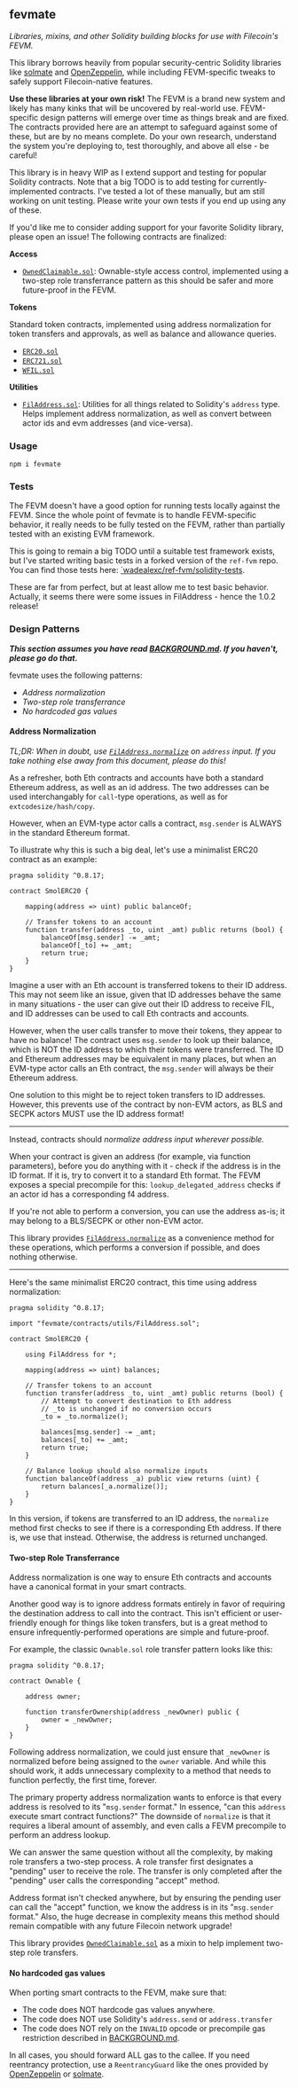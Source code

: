 ## fevmate

*Libraries, mixins, and other Solidity building blocks for use with Filecoin's FEVM.*

This library borrows heavily from popular security-centric Solidity libraries like [solmate](https://github.com/transmissions11/solmate) and [OpenZeppelin](https://github.com/OpenZeppelin/openzeppelin-contracts), while including FEVM-specific tweaks to safely support Filecoin-native features.

**Use these libraries at your own risk!** The FEVM is a brand new system and likely has many kinks that will be uncovered by real-world use. FEVM-specific design patterns will emerge over time as things break and are fixed. The contracts provided here are an attempt to safeguard against some of these, but are by no means complete. Do your own research, understand the system you're deploying to, test thoroughly, and above all else - be careful!

This library is in heavy WIP as I extend support and testing for popular Solidity contracts. Note that a big TODO is to add testing for currently-implemented contracts. I've tested a lot of these manually, but am still working on unit testing. Please write your own tests if you end up using any of these.

If you'd like me to consider adding support for your favorite Solidity library, please open an issue! The following contracts are finalized:

**Access**

* [`OwnedClaimable.sol`](./contracts/access/OwnedClaimable.sol): Ownable-style access control, implemented using a two-step role transferrance pattern as this should be safer and more future-proof in the FEVM.

**Tokens**

Standard token contracts, implemented using address normalization for token transfers and approvals, as well as balance and allowance queries.

* [`ERC20.sol`](./contracts/token/ERC20.sol)
* [`ERC721.sol`](./contracts/token/ERC721/ERC721.sol)
* [`WFIL.sol`](./contracts/token/WFIL.sol)

**Utilities**

* [`FilAddress.sol`](./contracts/utils/FilAddress.sol): Utilities for all things related to Solidity's `address` type. Helps implement address normalization, as well as convert between actor ids and evm addresses (and vice-versa).

### Usage

`npm i fevmate`

### Tests

The FEVM doesn't have a good option for running tests locally against the FEVM. Since the whole point of fevmate is to handle FEVM-specific behavior, it really needs to be fully tested on the FEVM, rather than partially tested with an existing EVM framework.

This is going to remain a big TODO until a suitable test framework exists, but I've started writing basic tests in a forked version of the `ref-fvm` repo. You can find those tests here: [`wadealexc/ref-fvm/solidity-tests](https://github.com/wadealexc/ref-fvm/tree/387de6febe6d2784c8f4ba538088cda5d8e3ff63/tools/solidity-tests).

These are far from perfect, but at least allow me to test basic behavior. Actually, it seems there were some issues in FilAddress - hence the 1.0.2 release!

### Design Patterns

***This section assumes you have read [BACKGROUND.md](./BACKGROUND.md). If you haven't, please go do that.***

fevmate uses the following patterns:

* *Address normalization*
* *Two-step role transferrance*
* *No hardcoded gas values*

#### Address Normalization

*TL;DR: When in doubt, use [`FilAddress.normalize`](./contracts/utils/FilAddress.sol#L43) on `address` input. If you take nothing else away from this document, please do this!*

As a refresher, both Eth contracts and accounts have both a standard Ethereum address, as well as an id address. The two addresses can be used interchangably for `call`-type operations, as well as for `extcodesize/hash/copy`.

However, when an EVM-type actor calls a contract, `msg.sender` is ALWAYS in the standard Ethereum format.

To illustrate why this is such a big deal, let's use a minimalist ERC20 contract as an example:

```solidity
pragma solidity ^0.8.17;

contract SmolERC20 {

    mapping(address => uint) public balanceOf;

    // Transfer tokens to an account
    function transfer(address _to, uint _amt) public returns (bool) {
        balanceOf[msg.sender] -= _amt;
        balanceOf[_to] += _amt;
        return true;
    }
}
```

Imagine a user with an Eth account is transferred tokens to their ID address. This may not seem like an issue, given that ID addresses behave the same in many situations - the user can give out their ID address to receive FIL, and ID addresses can be used to call Eth contracts and accounts.

However, when the user calls transfer to move their tokens, they appear to have no balance! The contract uses `msg.sender` to look up their balance, which is NOT the ID address to which their tokens were transferred. The ID and Ethereum addresses may be equivalent in many places, but when an EVM-type actor calls an Eth contract, the `msg.sender` will always be their Ethereum address.

One solution to this might be to reject token transfers to ID addresses. However, this prevents use of the contract by non-EVM actors, as BLS and SECPK actors MUST use the ID address format!

---

Instead, contracts should *normalize address input wherever possible.* 

When your contract is given an address (for example, via function parameters), before you do anything with it - check if the address is in the ID format. If it is, try to convert it to a standard Eth format. The FEVM exposes a special precompile for this: `lookup_delegated_address` checks if an actor id has a corresponding f4 address.

If you're not able to perform a conversion, you can use the address as-is; it may belong to a BLS/SECPK or other non-EVM actor.

This library provides [`FilAddress.normalize`](./contracts/utils/FilAddress.sol#L43) as a convenience method for these operations, which performs a conversion if possible, and does nothing otherwise.

---

Here's the same minimalist ERC20 contract, this time using address normalization:

```solidity
pragma solidity ^0.8.17;

import "fevmate/contracts/utils/FilAddress.sol";

contract SmolERC20 {

    using FilAddress for *;
    
    mapping(address => uint) balances;

    // Transfer tokens to an account
    function transfer(address _to, uint _amt) public returns (bool) {
        // Attempt to convert destination to Eth address
        // _to is unchanged if no conversion occurs
        _to = _to.normalize();
        
        balances[msg.sender] -= _amt;
        balances[_to] += _amt;
        return true;
    }
    
    // Balance lookup should also normalize inputs
    function balanceOf(address _a) public view returns (uint) {
        return balances[_a.normalize()];
    }
}
```

In this version, if tokens are transferred to an ID address, the `normalize` method first checks to see if there is a corresponding Eth address. If there is, we use that instead. Otherwise, the address is returned unchanged.

#### Two-step Role Transferrance

Address normalization is one way to ensure Eth contracts and accounts have a canonical format in your smart contracts. 

Another good way is to ignore address formats entirely in favor of requiring the destination address to call into the contract. This isn't efficient or user-friendly enough for things like token transfers, but is a great method to ensure infrequently-performed operations are simple and future-proof.

For example, the classic `Ownable.sol` role transfer pattern looks like this:

```solidity
pragma solidity ^0.8.17;

contract Ownable {
    
    address owner;
    
    function transferOwnership(address _newOwner) public {
        owner = _newOwner;
    }
}
```

Following address normalization, we could just ensure that `_newOwner` is normalized before being assigned to the `owner` variable. And while this should work, it adds unnecessary complexity to a method that needs to function perfectly, the first time, forever.

The primary property address normalization wants to enforce is that every address is resolved to its "`msg.sender` format." In essence, "can this `address` execute smart contract functions?" The downside of `normalize` is that it requires a liberal amount of assembly, and even calls a FEVM precompile to perform an address lookup.

We can answer the same question without all the complexity, by making role transfers a two-step process. A role transfer first designates a "pending" user to receive the role. The transfer is only completed after the "pending" user calls the corresponding "accept" method. 

Address format isn't checked anywhere, but by ensuring the pending user can call the "accept" function, we know the address is in its "`msg.sender` format." Also, the huge decrease in complexity means this method should remain compatible with any future Filecoin network upgrade!

This library provides [`OwnedClaimable.sol`](./contracts/access/OwnedClaimable.sol) as a mixin to help implement two-step role transfers.

#### No hardcoded gas values

When porting smart contracts to the FEVM, make sure that:

* The code does NOT hardcode gas values anywhere.
* The code does NOT use Solidity's `address.send` or `address.transfer`
* The code does NOT rely on the `INVALID` opcode or precompile gas restriction described in [BACKGROUND.md](./BACKGROUND.md).

In all cases, you should forward ALL gas to the callee. If you need reentrancy protection, use a `ReentrancyGuard` like the ones provided by [OpenZeppelin](https://github.com/OpenZeppelin/openzeppelin-contracts/blob/master/contracts/security/ReentrancyGuard.sol) or [solmate](https://github.com/transmissions11/solmate/blob/main/src/utils/ReentrancyGuard.sol).
